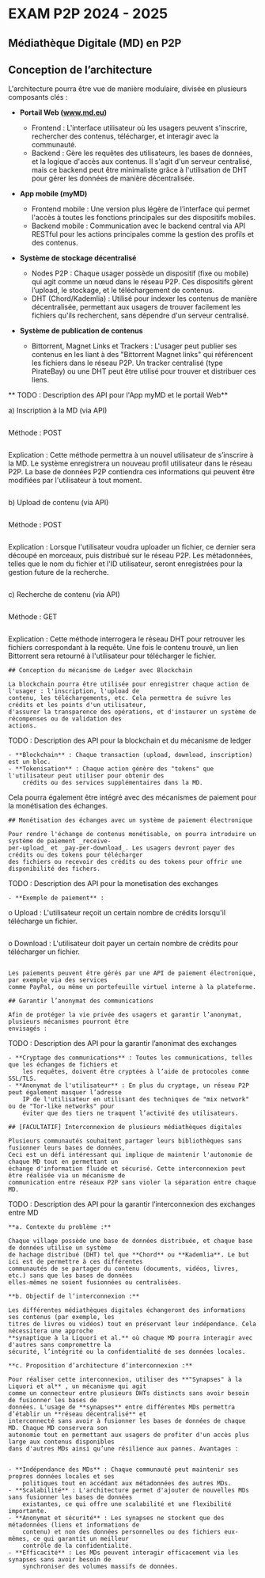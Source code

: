 # EXAM P2P 2024 - 2025

## Médiathèque Digitale (MD) en P2P

## Conception de l’architecture

L'architecture pourra être vue de manière modulaire, divisée en plusieurs composants clés :

- **Portail Web (www.md.eu)**

  - Frontend : L'interface utilisateur où les usagers peuvent s'inscrire, rechercher des contenus, télécharger, et interagir avec la communauté.
  - Backend : Gère les requêtes des utilisateurs, les bases de données, et la logique d'accès aux contenus. Il s'agit d'un serveur centralisé, mais ce backend peut être minimaliste grâce à l'utilisation de DHT pour gérer les données de manière décentralisée.

- **App mobile (myMD)**

  - Frontend mobile : Une version plus légère de l’interface qui permet l'accès à toutes les fonctions principales sur des dispositifs mobiles.
  - Backend mobile : Communication avec le backend central via API RESTful pour les actions principales comme la gestion des profils et des contenus.

- **Système de stockage décentralisé**

  - Nodes P2P : Chaque usager possède un dispositif (fixe ou mobile) qui agit comme un nœud dans le réseau P2P. Ces dispositifs gèrent l’upload, le stockage, et le téléchargement de contenus.
  - DHT (Chord/Kademlia) : Utilisé pour indexer les contenus de manière décentralisée, permettant aux usagers de trouver facilement les fichiers qu'ils recherchent, sans dépendre d'un serveur centralisé.

- **Système de publication de contenus**

  - Bittorrent, Magnet Links et Trackers : L'usager peut publier ses contenus en les liant à des "Bittorrent Magnet links" qui référencent les fichiers dans le réseau P2P. Un tracker centralisé (type PirateBay) ou une DHT peut être utilisé pour trouver et distribuer ces liens.

** TODO : Description des API pour l'App myMD et le portail Web**

a) Inscription à la MD (via API)

```

```

Méthode : POST

```

```

Explication : Cette méthode permettra à un nouvel utilisateur de s’inscrire à la MD. Le système
enregistrera un nouveau profil utilisateur dans le réseau P2P. La base de données P2P contiendra ces
informations qui peuvent être modifiées par l'utilisateur à tout moment.

```

```

b) Upload de contenu (via API)

```

```

Méthode : POST

```

```

Explication : Lorsque l'utilisateur voudra uploader un fichier, ce dernier sera découpé en morceaux,
puis distribué sur le réseau P2P. Les métadonnées, telles que le nom du fichier et l'ID utilisateur,
seront enregistrées pour la gestion future de la recherche.

```

```

c) Recherche de contenu (via API)

```

```

Méthode : GET

```

```

Explication : Cette méthode interrogera le réseau DHT pour retrouver les fichiers correspondant à la
requête. Une fois le contenu trouvé, un lien Bittorrent sera retourné à l'utilisateur pour télécharger le
fichier.

```
## Conception du mécanisme de Ledger avec Blockchain

La blockchain pourra être utilisée pour enregistrer chaque action de l'usager : l'inscription, l'upload de
contenu, les téléchargements, etc. Cela permettra de suivre les crédits et les points d'un utilisateur,
d'assurer la transparence des opérations, et d'instaurer un système de récompenses ou de validation des
actions.

```

TODO : Description des API pour la blockchain et du mécanisme de ledger

```
- **Blockchain** : Chaque transaction (upload, download, inscription) est un bloc.
- **Tokenisation** : Chaque action génère des "tokens" que l'utilisateur peut utiliser pour obtenir des
    crédits ou des services supplémentaires dans la MD.

```

Cela pourra également être intégré avec des mécanismes de paiement pour la monétisation des
échanges.

```
## Monétisation des échanges avec un système de paiement électronique

Pour rendre l'échange de contenus monétisable, on pourra introduire un système de paiement _receive-
per-upload_ et _pay-per-download_. Les usagers devront payer des crédits ou des tokens pour télécharger
des fichiers ou recevoir des crédits ou des tokens pour offrir une disponibilité des fichers.

```

TODO : Description des API pour la monetisation des exchanges

```
- **Exemple de paiement** :

```

o Upload : L'utilisateur reçoit un certain nombre de crédits lorsqu'il télécharge un fichier.

```

```

o Download : L'utilisateur doit payer un certain nombre de crédits pour télécharger un fichier.

```

Les paiements peuvent être gérés par une API de paiement électronique, par exemple via des services
comme PayPal, ou même un portefeuille virtuel interne à la plateforme.

## Garantir l’anonymat des communications

Afin de protéger la vie privée des usagers et garantir l’anonymat, plusieurs mécanismes pourront être
envisagés :

```

TODO : Description des API pour la garantir l’anonimat des exchanges

```
- **Cryptage des communications** : Toutes les communications, telles que les échanges de fichiers et
    les requêtes, doivent être cryptées à l’aide de protocoles comme SSL/TLS.
- **Anonymat de l'utilisateur** : En plus du cryptage, un réseau P2P peut également masquer l’adresse
    IP de l'utilisateur en utilisant des techniques de "mix network" ou de "Tor-like networks" pour
    éviter que des tiers ne traquent l’activité des utilisateurs.

## [FACULTATIF] Interconnexion de plusieurs médiathèques digitales

Plusieurs communautés souhaitent partager leurs bibliothèques sans fusionner leurs bases de données,
Ceci est un défi intéressant qui implique de maintenir l'autonomie de chaque MD tout en permettant un
échange d'information fluide et sécurisé. Cette interconnexion peut être réalisée via un mécanisme de
communication entre réseaux P2P sans violer la séparation entre chaque MD.

```

TODO : Description des API pour la garantir l’interconnexion des exchanges entre MD

```
**a. Contexte du problème :**

Chaque village possède une base de données distribuée, et chaque base de données utilise un système
de hachage distribué (DHT) tel que **Chord** ou **Kademlia**. Le but ici est de permettre à ces différentes
communautés de se partager du contenu (documents, vidéos, livres, etc.) sans que les bases de données
elles-mêmes ne soient fusionnées ou centralisées.

**b. Objectif de l’interconnexion :**

Les différentes médiathèques digitales échangeront des informations ses contenus (par exemple, les
titres de livres ou vidéos) tout en préservant leur indépendance. Cela nécessitera une approche
**synaptique à la Liquori et al.** où chaque MD pourra interagir avec d'autres sans compromettre la
sécurité, l’intégrité ou la confidentialité de ses données locales.

**c. Proposition d’architecture d’interconnexion :**

Pour réaliser cette interconnexion, utiliser des **"Synapses" à la Liquori et al** , un mécanisme qui agit
comme un connecteur entre plusieurs DHTs distincts sans avoir besoin de fusionner les bases de
données. L'usage de **synapses** entre différentes MDs permettra d’établir un **réseau décentralisé** et
interconnecté sans avoir à fusionner les bases de données de chaque MD. Chaque MD conservera son
autonomie tout en permettant aux usagers de profiter d'un accès plus large aux contenus disponibles
dans d'autres MDs ainsi qu’une résilience aux pannes. Avantages :


- **Indépendance des MDs** : Chaque communauté peut maintenir ses propres données locales et ses
    politiques tout en accédant aux métadonnées des autres MDs.
- **Scalabilité** : L'architecture permet d'ajouter de nouvelles MDs sans fusionner les bases de données
    existantes, ce qui offre une scalabilité et une flexibilité importante.
- **Anonymat et sécurité** : Les synapses ne stockent que des métadonnées (liens et informations de
    contenu) et non des données personnelles ou des fichiers eux-mêmes, ce qui garantit un meilleur
    contrôle de la confidentialité.
- **Efficacité** : Les MDs peuvent interagir efficacement via les synapses sans avoir besoin de
    synchroniser des volumes massifs de données.
```
